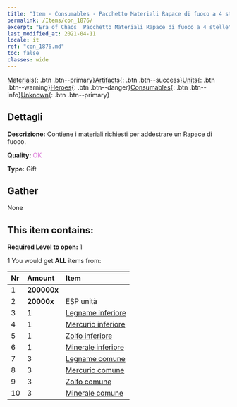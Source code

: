 ```yaml
---
title: "Item - Consumables - Pacchetto Materiali Rapace di fuoco a 4 stelle"
permalink: /Items/con_1876/
excerpt: "Era of Chaos  Pacchetto Materiali Rapace di fuoco a 4 stelle"
last_modified_at: 2021-04-11
locale: it
ref: "con_1876.md"
toc: false
classes: wide
---
```

 [Materials](/it/Items/){: .btn .btn--primary}[Artifacts](/it/Items/Artifacts/){: .btn .btn--success}[Units](/it/Items/Units/){: .btn .btn--warning}[Heroes](/it/Items/Heroes/){: .btn .btn--danger}[Consumables](/it/Items/Consumables/){: .btn .btn--info}[Unknown](/it/Items/Unknown/){: .btn .btn--primary}

## Dettagli
 **Descrizione:** Contiene i materiali richiesti per addestrare un Rapace di fuoco.

 **Quality:** <span style="color: #DA70D6">OK</span>

 **Type:** Gift

## Gather

  None

## This item contains:

 **Required Level to open:** 1

 1 You would get **ALL** items  from:

  | Nr | Amount |     Item    |
  |:---|:-------|:------------|
  | 1 |  **200000x** | <i class="fas fa-coins"/> |  | 
  | 2 |  **20000x** | ESP unità |  | 
  | 3 | 1 | [Legname inferiore](/it/Items/mat_1/) | 
  | 4 | 1 | [Mercurio inferiore](/it/Items/mat_2/) | 
  | 5 | 1 | [Zolfo inferiore](/it/Items/mat_3/) | 
  | 6 | 1 | [Minerale inferiore](/it/Items/mat_1/) | 
  | 7 | 3 | [Legname comune](/it/Items/mat_7/) | 
  | 8 | 3 | [Mercurio comune](/it/Items/mat_8/) | 
  | 9 | 3 | [Zolfo comune](/it/Items/mat_9/) | 
  | 10 | 3 | [Minerale comune](/it/Items/mat_6/) | 
